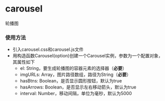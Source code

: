 # carousel
轮播图
### 使用方法
 - 引入carousel.css和carousel.js文件
 - 用构造函数Carousel(option)创建一个Carousel实例，参数为一个配置对象，其属性如下
   - el: String，要生成轮播图的容器元素的选择器（**必要**）
   - imgURLs: Array，图片路径数组，路径为String（**必要**）
   - hasBtns: Boolean，是否显示圆形按钮，默认为true
   - hasArrows: Boolean，是否显示左右移动箭头，默认为true
   - interval: Number，移动间隔，单位为毫秒，默认为5000
